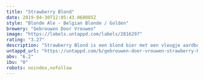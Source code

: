 ```yaml
---
title: "Strawberry Blond"
date: 2019-04-30T12:05:43.068085Z
style: "Blonde Ale - Belgian Blonde / Golden"
brewery: "Gebrouwen Door Vrouwen"
image: "https://labels.untappd.com/labels/2816297"
rating: "3.27"
description: "Strawberry Blond is een blond bier met een vleugje aardbei. Dit bier heeft de geur van een relaxte chilldag en een bitterzoete afdronk. Een bier om van te houden."
untappd_url: "https://untappd.com/b/gebrouwen-door-vrouwen-strawberry-blond/2816297"
abv: "6.2"
ibu: "0"
robots: noindex,nofollow
---
```

